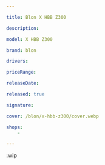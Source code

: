 ```yaml
---

title: Blon X HBB Z300

description: 

model: X HBB Z300

brand: blon

drivers: 

priceRange: 

releaseDate: 

released: true

signature:

cover: /blon/x-hbb-z300/cover.webp

shops:
    - 

---
```

:wip